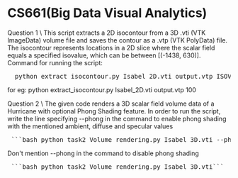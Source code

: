 # CS661(Big Data Visual Analytics)
Question 1 \\
This script extracts a 2D isocontour from a 3D .vti (VTK ImageData) volume file and saves the contour as a .vtp (VTK PolyData) file.
The isocontour represents locations in a 2D slice where the scalar field equals a specified isovalue, which can be between [(-1438, 630)].
Command for running the script:
<pre>  python extract_isocontour.py Isabel_2D.vti output.vtp ISOVALUE </pre>
for eg:
python extract_isocontour.py Isabel_2D.vti output.vtp 100

Question 2 \\
The given code renders a 3D scalar field volume data of a Hurricane with optional Phong Shading feature.
In order to run the script, write the line specifying --phong in the command to enable phong shading with the mentioned ambient, diffuse and specular values
<pre> ```bash python task2_Volume_rendering.py Isabel_3D.vti --phong``` </pre>

Don't mention --phong in the command to disable phong shading
<pre> ```bash python task2_Volume_rendering.py Isabel_3D.vti``` </pre>
